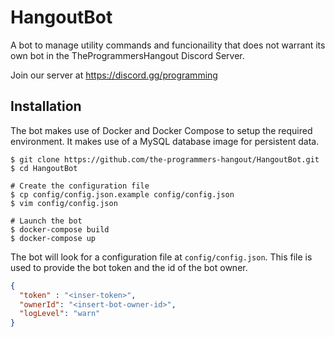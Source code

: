 # HangoutBot

A bot to manage utility commands and funcionaility that does not warrant its own bot in the TheProgrammersHangout Discord Server.

Join our server at https://discord.gg/programming

## Installation

The bot makes use of Docker and Docker Compose to setup the required environment. It makes use of a MySQL database image for persistent data.

```console
$ git clone https://github.com/the-programmers-hangout/HangoutBot.git
$ cd HangoutBot

# Create the configuration file
$ cp config/config.json.example config/config.json
$ vim config/config.json

# Launch the bot
$ docker-compose build
$ docker-compose up
``` 

The bot will look for a configuration file at `config/config.json`. This file is used to provide the bot token and the id of the bot owner. 

```json
{
  "token" : "<inser-token>",
  "ownerId": "<insert-bot-owner-id>",
  "logLevel": "warn"
}
```
